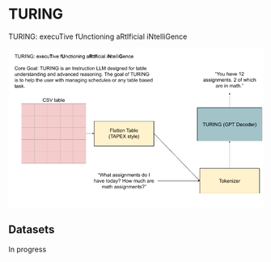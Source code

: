 # TURING
TURING: execuTive fUnctioning aRtIficial iNtelliGence 

![image](images/TURING.png)


## Datasets

In progress
